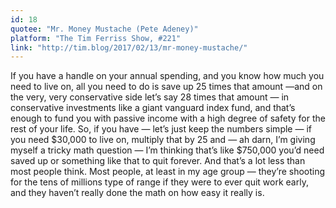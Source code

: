 ```yaml
---
id: 18
quotee: "Mr. Money Mustache (Pete Adeney)"
platform: "The Tim Ferriss Show, #221"
link: "http://tim.blog/2017/02/13/mr-money-mustache/"
---
```


If you have a handle on your annual spending, and you know how much you need to live on, all you need to do is save up 25 times that amount —and on the very, very conservative side let’s say 28 times that amount — in conservative investments like a giant vanguard index fund, and that’s enough to fund you with passive income with a high degree of safety for the rest of your life. So, if you have — let’s just keep the numbers simple — if you need $30,000 to live on, multiply that by 25 and — ah darn, I’m giving myself a tricky math question — I’m thinking that’s like $750,000 you’d need saved up or something like that to quit forever. And that’s a lot less than most people think. Most people, at least in my age group — they’re shooting for the tens of millions type of range if they were to ever quit work early, and they haven’t really done the math on how easy it really is.

